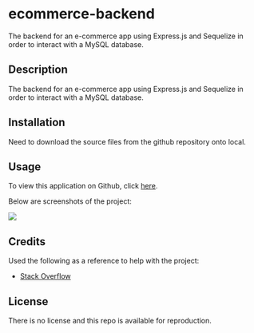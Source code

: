 # ecommerce-backend
The backend for an e-commerce app using Express.js and Sequelize in order to interact with a MySQL database.

## Description
The backend for an e-commerce app using Express.js and Sequelize in order to interact with a MySQL database.

## Installation

Need to download the source files from the github repository onto local.

## Usage


To view this application on Github, click [here](https://github.com/GarrettAnderson/ecommerce-backend).

Below are screenshots of the project:

![](assets/images/screenshot.png)


## Credits

Used the following as a reference to help with the project:

* [Stack Overflow](https://stackoverflow.com/questions/8158244/how-to-update-a-record-using-sequelize-for-node)



## License

There is no license and this repo is available for reproduction.

